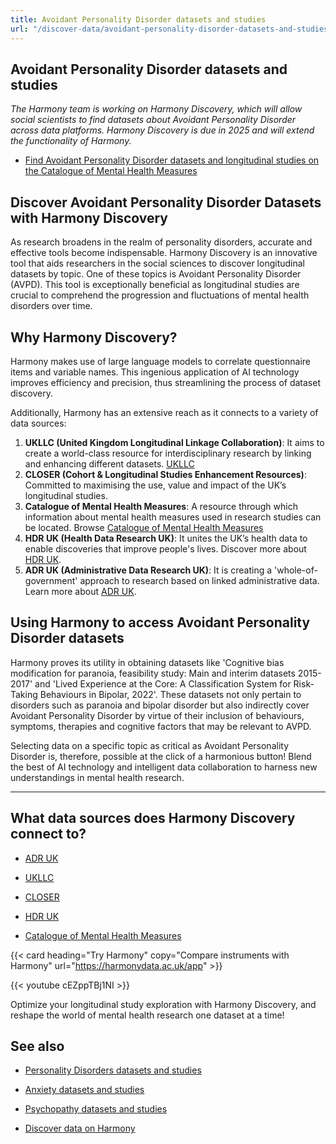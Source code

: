 ```yaml
---
title: Avoidant Personality Disorder datasets and studies
url: "/discover-data/avoidant-personality-disorder-datasets-and-studies"
---
```


## Avoidant Personality Disorder datasets and studies

*The Harmony team is working on Harmony Discovery, which will allow social scientists to find datasets about Avoidant Personality Disorder across data platforms. Harmony Discovery is due in 2025 and will extend the functionality of Harmony.*

* [Find Avoidant Personality Disorder datasets and longitudinal studies on the Catalogue of Mental Health Measures](https://www.cataloguementalhealth.ac.uk/?content=search&query=Topic:avoidant+personality+disorder)

## Discover Avoidant Personality Disorder Datasets with Harmony Discovery

As research broadens in the realm of personality disorders, accurate and effective tools become indispensable. Harmony Discovery is an innovative tool that aids researchers in the social sciences to discover longitudinal datasets by topic. One of these topics is Avoidant Personality Disorder (AVPD). This tool is exceptionally beneficial as longitudinal studies are crucial to comprehend the progression and fluctuations of mental health disorders over time. 

## Why Harmony Discovery?

Harmony makes use of large language models to correlate questionnaire items and variable names. This ingenious application of AI technology improves efficiency and precision, thus streamlining the process of dataset discovery. 

Additionally, Harmony has an extensive reach as it connects to a variety of data sources:

1. **UKLLC (United Kingdom Longitudinal Linkage Collaboration)**: It aims to create a world-class resource for interdisciplinary research by linking and enhancing different datasets. [UKLLC](https://explore.ukllc.ac.uk)
2. **CLOSER (Cohort & Longitudinal Studies Enhancement Resources)**: Committed to maximising the use, value and impact of the UK’s longitudinal studies.
3. **Catalogue of Mental Health Measures**: A resource through which information about mental health measures used in research studies can be located. Browse [Catalogue of Mental Health Measures](https://www.cataloguementalhealth.ac.uk/)
4. **HDR UK (Health Data Research UK)**: It unites the UK’s health data to enable discoveries that improve people's lives. Discover more about [HDR UK](https://www.hdruk.ac.uk/).
5. **ADR UK (Administrative Data Research UK)**: It is creating a 'whole-of-government' approach to research based on linked administrative data. Learn more about [ADR UK](https://www.adruk.org/).

## Using Harmony to access Avoidant Personality Disorder datasets

Harmony proves its utility in obtaining datasets like 'Cognitive bias modification for paranoia, feasibility study: Main and interim datasets 2015-2017' and 'Lived Experience at the Core: A Classification System for Risk-Taking Behaviours in Bipolar, 2022'. These datasets not only pertain to disorders such as paranoia and bipolar disorder but also indirectly cover Avoidant Personality Disorder by virtue of their inclusion of behaviours, symptoms, therapies and cognitive factors that may be relevant to AVPD.

Selecting data on a specific topic as critical as Avoidant Personality Disorder is, therefore, possible at the click of a harmonious button! Blend the best of AI technology and intelligent data collaboration to harness new understandings in mental health research.

---


## What data sources does Harmony Discovery connect to?

* [ADR UK](https://www.adruk.org/data-access/data-catalogue/)

* [UKLLC](https://explore.ukllc.ac.uk)

* [CLOSER](https://closer.ac.uk/)

* [HDR UK](https://www.healthdatagateway.org/)

* [Catalogue of Mental Health Measures](https://www.cataloguementalhealth.ac.uk/)

{{< card heading="Try Harmony" copy="Compare instruments with Harmony" url="https://harmonydata.ac.uk/app" >}}

{{< youtube cEZppTBj1NI >}}


Optimize your longitudinal study exploration with Harmony Discovery, and reshape the world of mental health research one dataset at a time!

## See also

* [Personality Disorders datasets and studies](/discover-data/personality-disorders-datasets-and-studies)

* [Anxiety datasets and studies](/discover-data/anxiety-datasets-and-studies)

* [Psychopathy datasets and studies](/discover-data/psychopathy-datasets-and-studies)

* [Discover data on Harmony](/discover-data/)